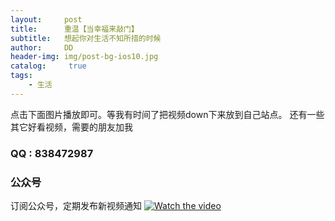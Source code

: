 ```yaml
---
layout:     post
title:      重温【当幸福来敲门】
subtitle:   想起你对生活不知所措的时候
author:     DD
header-img: img/post-bg-ios10.jpg
catalog: 	 true
tags:
    - 生活
---
```


点击下面图片播放即可。等我有时间了把视频down下来放到自己站点。 还有一些其它好看视频，需要的朋友加我

### QQ : 838472987
### 公众号
 订阅公众号，定期发布新视频通知
[![Watch the video](https://yabaowang.github.io/img/post_dianying_xingfu.png)](https://v.youku.com/v_show/id_XNDM4NTc3OTM2.html?spm=a2h0k.11417342.soresults.dplaybutton)

